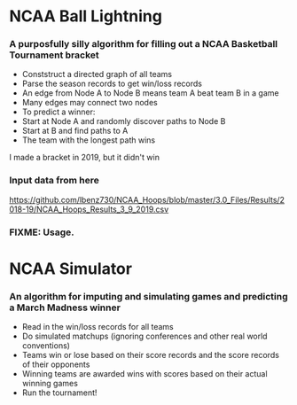 # NCAA Ball Lightning
### A purposfully silly algorithm for filling out a NCAA Basketball Tournament bracket

- Conststruct a directed graph of all teams
- Parse the season records to get win/loss records
- An edge from Node A to Node B means team A beat team B in a game
- Many edges may connect two nodes
- To predict a winner: 
- Start at Node A and randomly discover paths to Node B
- Start at B and find paths to A
- The team with the longest path wins

I made a bracket in 2019, but it didn't win

### Input data from here
https://github.com/lbenz730/NCAA_Hoops/blob/master/3.0_Files/Results/2018-19/NCAA_Hoops_Results_3_9_2019.csv

### FIXME: Usage.

# NCAA Simulator
### An algorithm for imputing and simulating games and predicting a March Madness winner

- Read in the win/loss records for all teams
- Do simulated matchups (ignoring conferences and other real world conventions)
- Teams win or lose based on their score records and the score records of their opponents
- Winning teams are awarded wins with scores based on their actual winning games
- Run the tournament!

